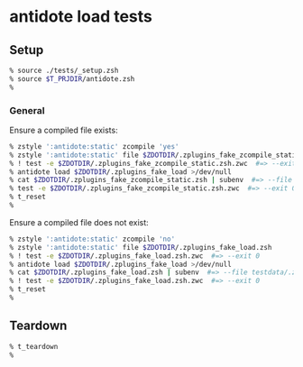 # antidote load tests

## Setup

```zsh
% source ./tests/_setup.zsh
% source $T_PRJDIR/antidote.zsh
%
```

### General

Ensure a compiled file exists:

```zsh
% zstyle ':antidote:static' zcompile 'yes'
% zstyle ':antidote:static' file $ZDOTDIR/.zplugins_fake_zcompile_static.zsh
% ! test -e $ZDOTDIR/.zplugins_fake_zcompile_static.zsh.zwc  #=> --exit 0
% antidote load $ZDOTDIR/.zplugins_fake_load >/dev/null
% cat $ZDOTDIR/.zplugins_fake_zcompile_static.zsh | subenv  #=> --file testdata/.zplugins_fake_zcompile_static.zsh
% test -e $ZDOTDIR/.zplugins_fake_zcompile_static.zsh.zwc  #=> --exit 0
% t_reset
%
```

Ensure a compiled file does not exist:

```zsh
% zstyle ':antidote:static' zcompile 'no'
% zstyle ':antidote:static' file $ZDOTDIR/.zplugins_fake_load.zsh
% ! test -e $ZDOTDIR/.zplugins_fake_load.zsh.zwc  #=> --exit 0
% antidote load $ZDOTDIR/.zplugins_fake_load >/dev/null
% cat $ZDOTDIR/.zplugins_fake_load.zsh | subenv  #=> --file testdata/.zplugins_fake_load.zsh
% ! test -e $ZDOTDIR/.zplugins_fake_load.zsh.zwc  #=> --exit 0
% t_reset
%
```

## Teardown

```zsh
% t_teardown
%
```
